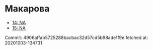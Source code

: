 # Макарова
- [14: NA](14.md)
- [15: NA](15.md)

Commit: 4906affab5725288bacbac32d57cd5b98ade1f9e
 fetched at: 20201003-134731
